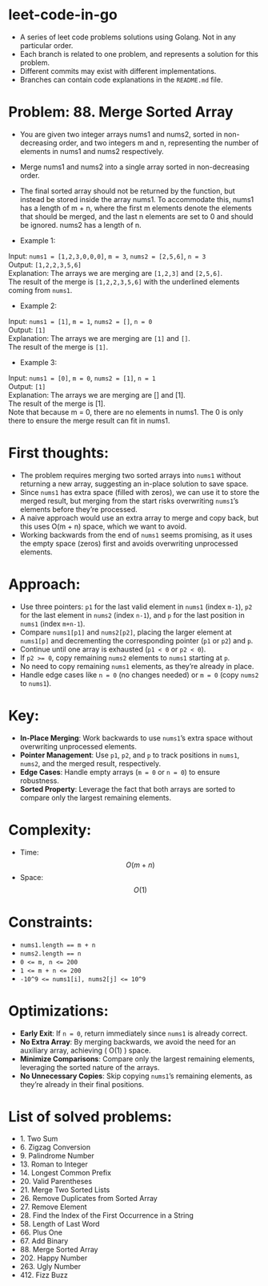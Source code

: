 # leet-code-in-go
- A series of leet code problems solutions using Golang. Not in any particular order.
- Each branch is related to one problem, and represents a solution for this problem.
- Different commits may exist with different implementations.
- Branches can contain code explanations in the `README.md` file.

# Problem: 88\. Merge Sorted Array
- You are given two integer arrays nums1 and nums2, sorted in non-decreasing order, and two integers m and n, representing the number of elements in nums1 and nums2 respectively.
- Merge nums1 and nums2 into a single array sorted in non-decreasing order.
- The final sorted array should not be returned by the function, but instead be stored inside the array nums1. To accommodate this, nums1 has a length of m + n, where the first m elements denote the elements that should be merged, and the last n elements are set to 0 and should be ignored. nums2 has a length of n.  

- Example 1:

Input: `nums1 = [1,2,3,0,0,0]`, `m = 3`, `nums2 = [2,5,6]`, `n = 3`  
Output: `[1,2,2,3,5,6]`  
Explanation: The arrays we are merging are `[1,2,3]` and `[2,5,6]`.  
The result of the merge is `[1,2,2,3,5,6]` with the underlined elements coming from `nums1`.  

- Example 2:  

Input: `nums1 = [1]`, `m = 1`, `nums2 = []`, `n = 0`  
Output: `[1]`  
Explanation: The arrays we are merging are `[1]` and `[]`.  
The result of the merge is `[1]`.  

- Example 3:  

Input: `nums1 = [0]`, `m = 0`, `nums2 = [1]`, `n = 1`  
Output: `[1]`  
Explanation: The arrays we are merging are [] and [1].  
The result of the merge is [1].  
Note that because m = 0, there are no elements in nums1. The 0 is only there to ensure the merge result can fit in nums1.  

# First thoughts:
- The problem requires merging two sorted arrays into `nums1` without returning a new array, suggesting an in-place solution to save space.
- Since `nums1` has extra space (filled with zeros), we can use it to store the merged result, but merging from the start risks overwriting `nums1`’s elements before they’re processed.
- A naive approach would use an extra array to merge and copy back, but this uses O(m + n) space, which we want to avoid.
- Working backwards from the end of `nums1` seems promising, as it uses the empty space (zeros) first and avoids overwriting unprocessed elements.

# Approach:
- Use three pointers: `p1` for the last valid element in `nums1` (index `m-1`), `p2` for the last element in `nums2` (index `n-1`), and `p` for the last position in `nums1` (index `m+n-1`).
- Compare `nums1[p1]` and `nums2[p2]`, placing the larger element at `nums1[p]` and decrementing the corresponding pointer (`p1` or `p2`) and `p`.
- Continue until one array is exhausted (`p1 < 0` or `p2 < 0`).
- If `p2 >= 0`, copy remaining `nums2` elements to `nums1` starting at `p`.
- No need to copy remaining `nums1` elements, as they’re already in place.
- Handle edge cases like `n = 0` (no changes needed) or `m = 0` (copy `nums2` to `nums1`).

# Key:
- **In-Place Merging**: Work backwards to use `nums1`’s extra space without overwriting unprocessed elements.
- **Pointer Management**: Use `p1`, `p2`, and `p` to track positions in `nums1`, `nums2`, and the merged result, respectively.
- **Edge Cases**: Handle empty arrays (`m = 0` or `n = 0`) to ensure robustness.
- **Sorted Property**: Leverage the fact that both arrays are sorted to compare only the largest remaining elements.

# Complexity:
- Time: $$O(m + n)$$
- Space: $$O(1)$$

# Constraints:
- `nums1.length == m + n`
- `nums2.length == n`
- `0 <= m, n <= 200`
- `1 <= m + n <= 200`
- `-10^9 <= nums1[i], nums2[j] <= 10^9`

# Optimizations:
- **Early Exit**: If `n = 0`, return immediately since `nums1` is already correct.
- **No Extra Array**: By merging backwards, we avoid the need for an auxiliary array, achieving \( O(1) \) space.
- **Minimize Comparisons**: Compare only the largest remaining elements, leveraging the sorted nature of the arrays.
- **No Unnecessary Copies**: Skip copying `nums1`’s remaining elements, as they’re already in their final positions.
# List of solved problems:

- 1\. Two Sum
- 6\. Zigzag Conversion
- 9\. Palindrome Number
- 13\. Roman to Integer
- 14\. Longest Common Prefix
- 20\. Valid Parentheses
- 21\. Merge Two Sorted Lists
- 26\. Remove Duplicates from Sorted Array
- 27\. Remove Element
- 28\. Find the Index of the First Occurrence in a String
- 58\. Length of Last Word
- 66\. Plus One
- 67\. Add Binary
- 88\. Merge Sorted Array
- 202\. Happy Number
- 263\. Ugly Number
- 412\. Fizz Buzz

